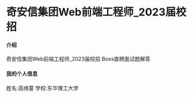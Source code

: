 # 奇安信集团Web前端工程师_2023届校招

#### 介绍
奇安信集团Web前端工程师_2023届校招  Boss直聘面试题解答

#### 我的个人信息
姓名:高绮蔓
学校:东华理工大学



